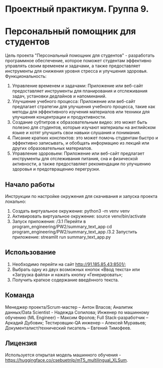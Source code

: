 # Проектный практикум. Группа 9.
# Персональный помощник для студентов
Цель проекта "Персональный помощник для студентов" - разработать программное обеспечение, которое поможет студентам эффективно управлять своим временем и задачами, а также предоставляет инструменты для снижения уровня стресса и улучшения здоровья.
Функциональность:
1.	Управление временем и задачами: Приложение или веб-сайт предоставляет инструменты для планирования и отслеживания задач, установки дедлайнов и напоминаний.
2.	Улучшение учебного процесса: Приложение или веб-сайт предлагает стратегии для улучшения учебного процесса, такие как методы для эффективного изучения материалов или техники для улучшения концентрации и продуктивности.
3.	Создание субтитров к образовательным видео: это может быть полезно для студентов, которые изучают материалы на английском языке и хотят улучшить свои навыки слушания и понимания.
4.	Писание кратких конспектов: это может помочь студентам быстро и эффективно записывать, и обобщать информацию из лекций или других образовательных материалов.
5.	Управление здоровьем: Приложение или веб-сайт предлагает инструменты для отслеживания питания, сна и физической активности, а также предоставляет рекомендации по улучшению здоровья и предотвращению перегрузки.
## Начало работы
Инструкции по настройке окружения для скачивания и запуска проекта локально:
1.	Создать виртуальное окружение:
    python3 -m venv venv
2.	Активировать виртуальное окружение:
    source venv/bin/activate
3.	Запуск приложения:
/3.1 Перейти в program_engineering/PW2/summary_text_app
    cd program_engineering/PW2/summary_text_app
/3.2 Запустить приложение:
    streamlit run summary_text_app.py
## Использование
1.	Необходимо перейти на сайт http://91.185.85.43:8501/;
2.	Выбрать одну из двух возможных кнопок «Ввод текста» или «Загрузка файла» и нажать кнопку «Генерировать»;
3.	Получить краткое содержание введённого текста.
## Команда
Менеджер проекта/Scrum-мастер – Антон Власов;
Аналитик данных/Data Scientist - Надежда Сопилова;
Инженер по машинному обучению (ML Engineer) – Максим Фролов;
Full Stack-разработчик – Аркадий Дубовик;
Тестировщик-QA инженер – Алексей Муравьев;
Документалист/технический писатель – Евгений Тимофеев.
## Лицензия
Используется открытая модель машинного обучения - https://huggingface.co/csebuetnlp/mT5_multilingual_XLSum.
